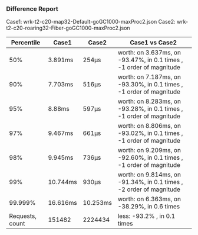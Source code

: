### Difference Report
Case1: wrk-t2-c20-map32-Default-goGC1000-maxProc2.json
Case2: wrk-t2-c20-roaring32-Fiber-goGC1000-maxProc2.json

|Percentile|Case1|Case2|Case1 vs Case2|
|---|---|---|---|
|50%|3.891ms|254µs|worth: on 3.637ms, on -93.47%, in 0.1 times , -1 order of magnitude|
|90%|7.703ms|516µs|worth: on 7.187ms, on -93.30%, in 0.1 times , -1 order of magnitude|
|95%|8.88ms|597µs|worth: on 8.283ms, on -93.28%, in 0.1 times , -1 order of magnitude|
|97%|9.467ms|661µs|worth: on 8.806ms, on -93.02%, in 0.1 times , -1 order of magnitude|
|98%|9.945ms|736µs|worth: on 9.209ms, on -92.60%, in 0.1 times , -1 order of magnitude|
|99%|10.744ms|930µs|worth: on 9.814ms, on -91.34%, in 0.1 times , -2 order of magnitude|
|99.999%|16.616ms|10.253ms|worth: on 6.363ms, on -38.29%, in 0.6 times |
|Requests, count|151482|2224434|less: -93.2% , in 0.1 times |
